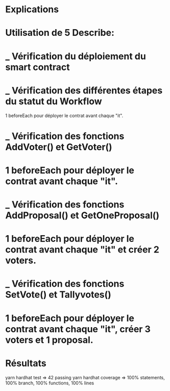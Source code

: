 # Explications

# Utilisation de 5 Describe:
# _ Vérification du déploiement du smart contract
# _ Vérification des différentes étapes du statut du Workflow
1 beforeEach pour déployer le contrat avant chaque "it".
# _ Vérification des fonctions AddVoter() et GetVoter()
# 1 beforeEach pour déployer le contrat avant chaque "it".
# _ Vérification des fonctions AddProposal() et GetOneProposal()
# 1 beforeEach pour déployer le contrat avant chaque "it" et créer 2 voters.
# _ Vérification des fonctions SetVote() et Tallyvotes()
# 1 beforeEach pour déployer le contrat avant chaque "it", créer 3 voters et 1 proposal.

# Résultats

yarn hardhat test => 42 passing
yarn hardhat coverage => 100% statements, 100% branch, 100% functions, 100% lines
